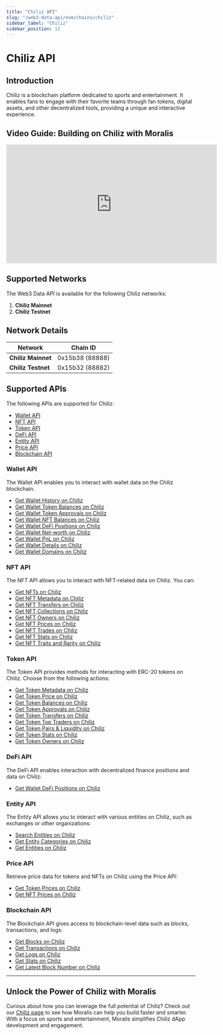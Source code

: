 ```yaml
---
title: "Chiliz API"
slug: "/web3-data-api/evm/chains/chiliz"
sidebar_label: "Chiliz"
sidebar_position: 12
---
```


# Chiliz API

## Introduction

Chiliz is a blockchain platform dedicated to sports and entertainment. It enables fans to engage with their favorite teams through fan tokens, digital assets, and other decentralized tools, providing a unique and interactive experience.

## Video Guide: Building on Chiliz with Moralis

<iframe width="560" height="315" src="https://www.youtube.com/embed/w5bDcR0_K40" title="Building on Chiliz with Moralis APIs: The Ultimate Guide for Developers" frameborder="0" allow="accelerometer; autoplay; clipboard-write; encrypted-media; gyroscope; picture-in-picture" allowfullscreen></iframe>

## Supported Networks

The Web3 Data API is available for the following Chiliz networks:

1. **Chiliz Mainnet**
2. **Chiliz Testnet**

## Network Details

| Network | Chain ID |
| ---- | ---- |
| **Chiliz Mainnet** | 0x15b38 (88888) |
| **Chiliz Testnet** | 0x15b32 (88882) |

## Supported APIs

The following APIs are supported for Chiliz:

- [Wallet API](/web3-data-api/evm/reference#wallet-api)
- [NFT API](/web3-data-api/evm/reference#nft-api)
- [Token API](/web3-data-api/evm/reference#token-api)
- [DeFi API](/web3-data-api/evm/reference#defi-api)
- [Entity API](/web3-data-api/evm/reference#entity-api)
- [Price API](/web3-data-api/evm/reference#price-api)
- [Blockchain API](/web3-data-api/evm/reference#blockchain-api)

### Wallet API

The Wallet API enables you to interact with wallet data on the Chiliz blockchain.

- [Get Wallet History on Chiliz](/web3-data-api/evm/reference#get-wallet-history)
- [Get Wallet Token Balances on Chiliz](/web3-data-api/evm/reference#get-wallet-token-balances)
- [Get Wallet Token Approvals on Chiliz](/web3-data-api/evm/reference#get-wallet-token-approvals)
- [Get Wallet NFT Balances on Chiliz](/web3-data-api/evm/reference#get-wallet-nfts)
- [Get Wallet DeFi Positions on Chiliz](/web3-data-api/evm/reference#get-wallet-defi-positions)
- [Get Wallet Net-worth on Chiliz](/web3-data-api/evm/reference#get-wallet-net-worth)
- [Get Wallet PnL on Chiliz](/web3-data-api/evm/reference#get-wallet-pnl)
- [Get Wallet Details on Chiliz](/web3-data-api/evm/reference#get-wallet-details)
- [Get Wallet Domains on Chiliz](/web3-data-api/evm/reference#get-wallet-domains)

### NFT API

The NFT API allows you to interact with NFT-related data on Chiliz. You can:

- [Get NFTs on Chiliz](/web3-data-api/evm/reference#get-nfts)
- [Get NFT Metadata on Chiliz](/web3-data-api/evm/reference#get-nft-metadata)
- [Get NFT Transfers on Chiliz](/web3-data-api/evm/reference#get-nft-transfers)
- [Get NFT Collections on Chiliz](/web3-data-api/evm/reference#get-nft-collections)
- [Get NFT Owners on Chiliz](/web3-data-api/evm/reference#get-nft-owners)
- [Get NFT Prices on Chiliz](/web3-data-api/evm/reference#get-nft-prices)
- [Get NFT Trades on Chiliz](/web3-data-api/evm/reference#get-nft-trades)
- [Get NFT Stats on Chiliz](/web3-data-api/evm/reference#get-nft-stats)
- [Get NFT Traits and Rarity on Chiliz](/web3-data-api/evm/reference#get-nft-traits-and-rarity)

### Token API

The Token API provides methods for interacting with ERC-20 tokens on Chiliz. Choose from the following actions:

- [Get Token Metadata on Chiliz](/web3-data-api/evm/reference#get-token-metadata)
- [Get Token Price on Chiliz](/web3-data-api/evm/reference#get-token-price)
- [Get Token Balances on Chiliz](/web3-data-api/evm/reference#get-token-balances)
- [Get Token Approvals on Chiliz](/web3-data-api/evm/reference#get-token-approvals)
- [Get Token Transfers on Chiliz](/web3-data-api/evm/reference#get-token-transfers)
- [Get Token Top Traders on Chiliz](/web3-data-api/evm/reference#get-token-top-traders)
- [Get Token Pairs & Liquidity on Chiliz](/web3-data-api/evm/reference#get-token-pairs--liquidity)
- [Get Token Stats on Chiliz](/web3-data-api/evm/reference#get-token-stats)
- [Get Token Owners on Chiliz](/web3-data-api/evm/reference#get-token-owners)

### DeFi API

The DeFi API enables interaction with decentralized finance positions and data on Chiliz:

- [Get Wallet DeFi Positions on Chiliz](/web3-data-api/evm/reference#get-wallet-defi-positions)

### Entity API

The Entity API allows you to interact with various entities on Chiliz, such as exchanges or other organizations:

- [Search Entities on Chiliz](/web3-data-api/evm/reference#search-entities)
- [Get Entity Categories on Chiliz](/web3-data-api/evm/reference#get-entity-categories)
- [Get Entities on Chiliz](/web3-data-api/evm/reference#get-entities)

### Price API

Retrieve price data for tokens and NFTs on Chiliz using the Price API:

- [Get Token Prices on Chiliz](/web3-data-api/evm/reference#get-token-prices)
- [Get NFT Prices on Chiliz](/web3-data-api/evm/reference#get-nft-prices)

### Blockchain API

The Blockchain API gives access to blockchain-level data such as blocks, transactions, and logs:

- [Get Blocks on Chiliz](/web3-data-api/evm/reference#get-blocks)
- [Get Transactions on Chiliz](/web3-data-api/evm/reference#get-transactions)
- [Get Logs on Chiliz](/web3-data-api/evm/reference#get-logs)
- [Get Stats on Chiliz](/web3-data-api/evm/reference#get-stats)
- [Get Latest Block Number on Chiliz](/web3-data-api/evm/reference#get-latest-block-number)

---

## Unlock the Power of Chiliz with Moralis

Curious about how you can leverage the full potential of Chiliz? Check out our [Chiliz page](https://developers.moralis.com/chains/chiliz/) to see how Moralis can help you build faster and smarter. With a focus on sports and entertainment, Moralis simplifies Chiliz dApp development and engagement.
